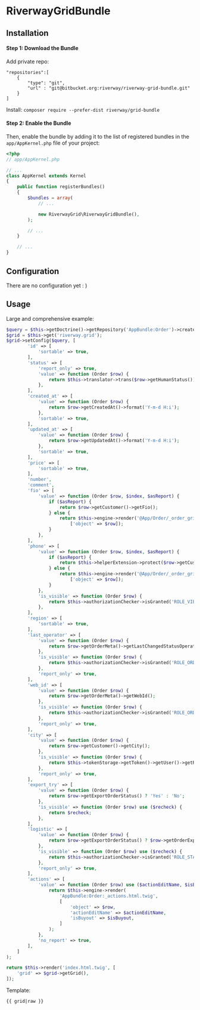 RiverwayGridBundle
================

Installation
------------
#### Step 1: Download the Bundle
Add private repo:
```
"repositories":[
    {
        "type": "git",
        "url" : "git@bitbucket.org:riverway/riverway-grid-bundle.git"
    }
]
```
Install:
```composer require --prefer-dist riverway/grid-bundle```

#### Step 2: Enable the Bundle

Then, enable the bundle by adding it to the list of registered bundles
in the `app/AppKernel.php` file of your project:

```php
<?php
// app/AppKernel.php

// ...
class AppKernel extends Kernel
{
    public function registerBundles()
    {
        $bundles = array(
            // ...

            new RiverwayGrid\RiverwayGridBundle(),
        );

        // ...
    }

    // ...
}
```

Configuration
-------------
There are no configuration yet : )

Usage
-----
Large and comprehensive example:

```php
$query = $this->getDoctrine()->getRepository('AppBundle:Order')->createQueryBuilder('o')->getQuery();
$grid = $this->get('riverway.grid');
$grid->setConfig($query, [
        'id' => [
            'sortable' => true,
        ],
        'status' => [
            'report_only' => true,
            'value' => function (Order $row) {
                return $this->translator->trans($row->getHumanStatus());
            },
        ],
        'created_at' => [
            'value' => function (Order $row) {
                return $row->getCreatedAt()->format('Y-m-d H:i');
            },
            'sortable' => true,
        ],
        'updated_at' => [
            'value' => function (Order $row) {
                return $row->getUpdatedAt()->format('Y-m-d H:i');
            },
            'sortable' => true,
        ],
        'price' => [
            'sortable' => true,
        ],
        'number',
        'comment',
        'fio' => [
            'value' => function (Order $row, $index, $asReport) {
                if ($asReport) {
                    return $row->getCustomer()->getFio();
                } else {
                    return $this->engine->render('@App/Order/_order_grid_fio_template.html.twig',
                        ['object' => $row]);
                }
            },
        ],
        'phone' => [
            'value' => function (Order $row, $index, $asReport) {
                if ($asReport) {
                    return $this->helperExtension->protect($row->getCustomer()->getFullPhone());
                } else {
                    return $this->engine->render('@App/Order/_order_grid_phone_template.html.twig',
                        ['object' => $row]);
                }
            },
            'is_visible' => function (Order $row) {
                return $this->authorizationChecker->isGranted('ROLE_VIEW_PHONE_CUSTOMER', $row);
            },
        ],
        'region' => [
            'sortable' => true,
        ],
        'last_operator' => [
            'value' => function (Order $row) {
                return $row->getOrderMeta()->getLastChangedStatusOperator();
            },
            'is_visible' => function (Order $row) {
                return $this->authorizationChecker->isGranted('ROLE_ORDER_DASHBOARD_SEE_LAST_OPERATOR');
            },
            'report_only' => true,
        ],
        'web_id' => [
            'value' => function (Order $row) {
                return $row->getOrderMeta()->getWebId();
            },
            'is_visible' => function (Order $row) {
                return $this->authorizationChecker->isGranted('ROLE_ORDER_DASHBOARD_SEE_WEB_ID');
            },
            'report_only' => true,
        ],
        'city' => [
            'value' => function (Order $row) {
                return $row->getCustomer()->getCity();
            },
            'is_visible' => function (Order $row) {
                return $this->tokenStorage->getToken()->getUser()->getRole() === UserRole::ROLE_LOGISTIC;
            },
            'report_only' => true,
        ],
        'export_try' => [
            'value' => function (Order $row) {
                return $row->getExportOrderStatus() ? 'Yes' : 'No';
            },
            'is_visible' => function (Order $row) use ($recheck) {
                return $recheck;
            },
        ],
        'logistic' => [
            'value' => function (Order $row) {
                return $row->getExportOrderStatus() ? $row->getOrderExportStatus()->getHumanType() : null;
            },
            'is_visible' => function (Order $row) use ($recheck) {
                return $this->authorizationChecker->isGranted('ROLE_STAT_EXPORT_LOGISTICS');
            },
            'report_only' => true,
        ],
        'actions' => [
            'value' => function (Order $row) use ($actionEditName, $isBuyout) {
                return $this->engine->render(
                    'AppBundle:Order:_actions.html.twig',
                    [
                        'object' => $row,
                        'actionEditName' => $actionEditName,
                        'isBuyout' => $isBuyout,
                    ]
                );
            },
            'no_report' => true,
        ],
    ]
);

return $this->render('index.html.twig', [
    'grid' => $grid->getGrid(),
]);

```

Template:
```
{{ grid|raw }}
```
